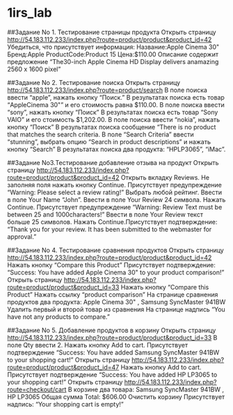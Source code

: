 # 1irs_lab

##Задание No 1. Тестирование страницы продукта
Открыть страницу http://54.183.112.233/index.php?route=product/product&product_id=42 Убедиться, что присутствует информация:
Название:Apple Cinema 30"
Бренд:Apple
ProductCode:Product 15
Цена:$110.00
Описание содержит предложение
“The30-inch Apple Cinema HD Display delivers anamazing 2560 x 1600 pixel”

##Задание No 2. Тестирование поиска
Открыть страницу
http://54.183.112.233/index.php?route=product/search
В поле поиска ввести “apple”, нажать кнопку “Поиск.”
В результатах поиска есть товар “AppleCinema 30"” и его стоимость равна $110.00.
В поле поиска ввести “sony”, нажать кнопку “Поиск” 
В результатах поиска есть товар “Sony VAIO” и его стоимость $1,202.00.
В поле поиска ввести “nokia”, нажать кнопку “Поиск” 
В результатах поиска сообщение “There is no product that matches the search criteria.
В поле “Search Criteria” ввести “stunning”, выбрать опцию “Search in product descriptions” и нажать кнопку “Search”
В результатах поиска два продукта: “HPLP3065”, “iMac”.

##Задание No3.Тестирование добавление отзыва на продукт
Открыть страницу
http://54.183.112.233/index.php?route=product/product&product_id=42
Открыть вкладку Reviews.
Не заполняя поля нажать кнопку Continue. Присутствует предупреждение “Warning: Please select a review rating!”
Выбрать любой рейтинг.
Ввести в поле Your Name “John”. Ввести в поле Your Review 24 символа. Нажать Continue.
Присутствует предупреждение “Warning: Review Text must be between 25 and 1000characters!” 
Ввести в поле Your Review текст больше 25 символов. Нажать Continue.Присутствует подтверждение: “Thank you for your review. It has been submitted to the webmaster for approval.”

##Задание No 4. Тестирование сравнения продуктов
Открыть страницу
http://54.183.112.233/index.php?route=product/product&product_id=42
Нажать кнопку “Compare this Product” 
Присутствует подтверждение: “Success: You have added Apple Cinema 30" to your product comparison!”
Открыть страницу
http://54.183.112.233/index.php?route=product/product&product_id=33
Нажать кнопку “Compare this Product”
Нажать ссылку “product comparison”
На странице сравнения продуктов два продукта: Apple Cinema 30" , Samsung SyncMaster 941BW
Удалить первый и второй товар из сравнения
На странице надпись “You have not any products to compare.”

##Задание No 5. Добавление продуктов в корзину
Открыть страницу
http://54.183.112.233/index.php?route=product/product&product_id=33
В поле Qty ввести 2.
Нажать кнопку Add to cart.
Присутствует подтверждение “Success: You have added Samsung SyncMaster 941BW to your shopping cart!”
Открыть страницу
http://54.183.112.233/index.php?route=product/product&product_id=47
Нажать кнопку Add to cart.
Присутствует подтверждение “Success: You have added HP LP3065 to your shopping cart!”
Открыть страницу
http://54.183.112.233/index.php?route=checkout/cart
В корзине два товара: Samsung SyncMaster 941BW , HP LP3065
Общая сумма Total: $606.00
Очистить корзину
Присутствует надпись: “Your shopping cart is empty!”


